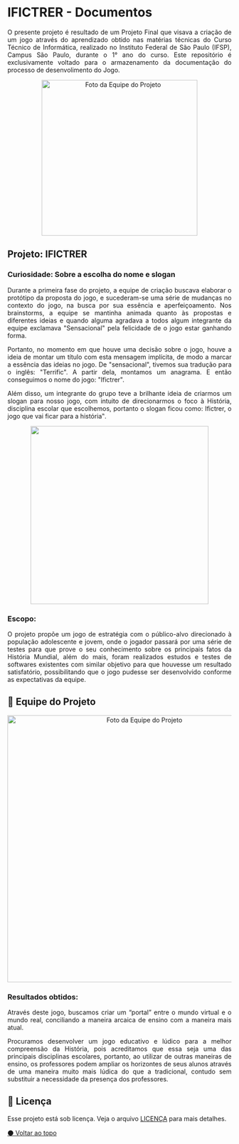 # IFICTRER - Documentos

<p align="justify">O presente projeto é resultado de um Projeto Final que visava a criação de um jogo através do aprendizado obtido nas matérias técnicas do Curso Técnico de Informática, realizado no Instituto Federal de São Paulo (IFSP), Campus São Paulo, durante o 1° ano do curso. Este repositório é exclusivamente voltado para o armazenamento da documentação do processo de desenvolimento do Jogo.</p>

<p align="center">
<img width='350' src='https://raw.githubusercontent.com/Ifictrer/elementos-design/main/logotipo/ifictrer-logotipo.png' alt="Foto da Equipe do Projeto"></p>
</p>

## Projeto: IFICTRER

### Curiosidade: Sobre a escolha do nome e slogan

<p align="justify"> Durante a primeira fase do projeto, a equipe de criação buscava elaborar o protótipo da proposta do jogo, e sucederam-se uma série de mudanças no contexto do jogo, na busca por sua essência e aperfeiçoamento. Nos brainstorms, a equipe se mantinha animada quanto às propostas e diferentes ideias e quando alguma agradava a todos algum integrante da equipe exclamava "Sensacional" pela felicidade de o jogo estar ganhando forma.</p>

<p align="justify">Portanto, no momento em que houve uma decisão sobre o jogo, houve a ideia de montar um título com esta mensagem implícita, de modo a marcar a essência das ideias no jogo. De "sensacional", tivemos sua tradução para o inglês: "Terrific". A partir dela, montamos um anagrama. E então conseguimos o nome do jogo: "Ifictrer".</p>

<p align="justify">Além disso, um integrante do grupo teve a brilhante ideia de criarmos um slogan para nosso jogo, com intuito de direcionarmos o foco à História, disciplina escolar que escolhemos, portanto o slogan ficou como: Ifictrer, o jogo que vai ficar para a história‟.</p>

<p align="center">
<img width='400' src='https://raw.githubusercontent.com/Ifictrer/elementos-design/main/logotipo/nome_slogan.png'></p>

### Escopo:

<p align="justify"> O projeto propõe um jogo de estratégia com o público-alvo direcionado à população adolescente e jovem, onde o jogador passará por uma série de testes para que prove o seu conhecimento sobre os principais fatos da História Mundial, além do mais, foram realizados estudos e testes de softwares existentes com similar objetivo para que houvesse um resultado satisfatório, possibilitando que o jogo pudesse ser desenvolvido conforme as expectativas da equipe.</p>

## 🌈 Equipe do Projeto <br>

<p align="center">
<img width='600' src='https://raw.githubusercontent.com/Ifictrer/elementos-design/main/logotipo/equipe_projeto.png' alt="Foto da Equipe do Projeto"></p>

### Resultados obtidos:
<p align="justify">Através deste jogo, buscamos criar um “portal” entre o mundo virtual e o mundo real, conciliando a maneira arcaica de ensino com a maneira mais atual.</p>

<p align="justify"> Procuramos desenvolver um jogo educativo e lúdico para a melhor compreensão da História, pois acreditamos que essa seja uma das principais disciplinas escolares, portanto, ao utilizar de outras maneiras de ensino, os professores podem ampliar os horizontes de seus alunos através de uma maneira muito mais lúdica do que a tradicional, contudo sem substituir a necessidade da presença dos professores.</p>

## 📝 Licença

Esse projeto está sob licença. Veja o arquivo [LICENÇA](https://github.com/Ifictrer/documentos/blob/main/LICENSE) para mais detalhes.

[⚫ Voltar ao topo](#ifictrer---documentos)<br>
